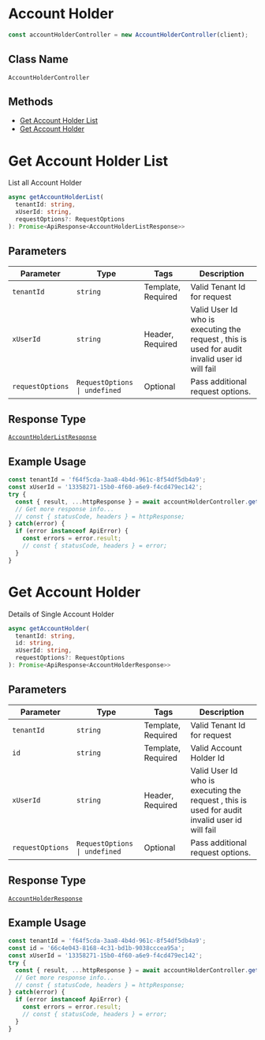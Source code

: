 # Account Holder

```ts
const accountHolderController = new AccountHolderController(client);
```

## Class Name

`AccountHolderController`

## Methods

* [Get Account Holder List](/doc/controllers/account-holder.md#get-account-holder-list)
* [Get Account Holder](/doc/controllers/account-holder.md#get-account-holder)


# Get Account Holder List

List all Account Holder

```ts
async getAccountHolderList(
  tenantId: string,
  xUserId: string,
  requestOptions?: RequestOptions
): Promise<ApiResponse<AccountHolderListResponse>>
```

## Parameters

| Parameter | Type | Tags | Description |
|  --- | --- | --- | --- |
| `tenantId` | `string` | Template, Required | Valid Tenant Id for request |
| `xUserId` | `string` | Header, Required | Valid User Id who is executing the request , this is used for audit invalid user id will fail |
| `requestOptions` | `RequestOptions \| undefined` | Optional | Pass additional request options. |

## Response Type

[`AccountHolderListResponse`](/doc/models/account-holder-list-response.md)

## Example Usage

```ts
const tenantId = 'f64f5cda-3aa8-4b4d-961c-8f54df5db4a9';
const xUserId = '13358271-15b0-4f60-a6e9-f4cd479ec142';
try {
  const { result, ...httpResponse } = await accountHolderController.getAccountHolderList(tenantId, xUserId);
  // Get more response info...
  // const { statusCode, headers } = httpResponse;
} catch(error) {
  if (error instanceof ApiError) {
    const errors = error.result;
    // const { statusCode, headers } = error;
  }
}
```


# Get Account Holder

Details of Single Account Holder

```ts
async getAccountHolder(
  tenantId: string,
  id: string,
  xUserId: string,
  requestOptions?: RequestOptions
): Promise<ApiResponse<AccountHolderResponse>>
```

## Parameters

| Parameter | Type | Tags | Description |
|  --- | --- | --- | --- |
| `tenantId` | `string` | Template, Required | Valid Tenant Id for request |
| `id` | `string` | Template, Required | Valid Account Holder Id |
| `xUserId` | `string` | Header, Required | Valid User Id who is executing the request , this is used for audit invalid user id will fail |
| `requestOptions` | `RequestOptions \| undefined` | Optional | Pass additional request options. |

## Response Type

[`AccountHolderResponse`](/doc/models/account-holder-response.md)

## Example Usage

```ts
const tenantId = 'f64f5cda-3aa8-4b4d-961c-8f54df5db4a9';
const id = '66c4e043-8168-4c31-bd1b-9038cccea95a';
const xUserId = '13358271-15b0-4f60-a6e9-f4cd479ec142';
try {
  const { result, ...httpResponse } = await accountHolderController.getAccountHolder(tenantId, id, xUserId);
  // Get more response info...
  // const { statusCode, headers } = httpResponse;
} catch(error) {
  if (error instanceof ApiError) {
    const errors = error.result;
    // const { statusCode, headers } = error;
  }
}
```


